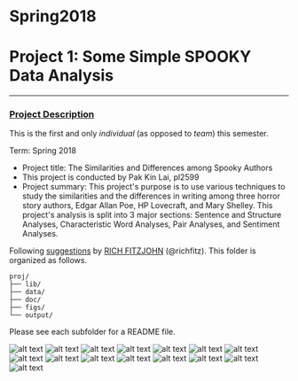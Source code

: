 # Spring2018
# Project 1: Some Simple SPOOKY Data Analysis

----

### [Project Description](doc/)
This is the first and only *individual* (as opposed to *team*) this semester. 

Term: Spring 2018

+ Project title: The Similarities and Differences among Spooky Authors
+ This project is conducted by Pak Kin Lai, pl2599
+ Project summary: This project's purpose is to use various techniques to study the similarities and the differences in writing among three horror story authors, Edgar Allan Poe, HP Lovecraft, and Mary Shelley. This project's analysis is split into 3 major sections: Sentence and Structure Analyses, Characteristic Word Analyses, Pair Analyses, and Sentiment Analyses.

Following [suggestions](http://nicercode.github.io/blog/2013-04-05-projects/) by [RICH FITZJOHN](http://nicercode.github.io/about/#Team) (@richfitz). This folder is organized as follows.

```
proj/
├── lib/
├── data/
├── doc/
├── figs/
└── output/
```

Please see each subfolder for a README file.

![alt text](figs/Overall_structure.png)
![alt text](figs/Original_proportion.png)
![alt text](figs/EAP_Original_Wordcloud.png)
![alt text](figs/HPL_Original_Wordcloud.png)
![alt text](figs/MWS_Original_Wordcloud.png)
![alt text](figs/Original_tf_idf.png)
![alt text](figs/Stop_proportion.png)
![alt text](figs/Stem_proportion.png)
![alt text](figs/Accented_proportion.png)
![alt text](figs/Accented_proportion_all.png)
![alt text](figs/Bigram_frequency.png)
![alt text](figs/Bigram_tf_idf.png)
![alt text](figs/Pairs_frequency.png)
![alt text](figs/Sentiment.png)
![alt text](figs/Fear.png)

